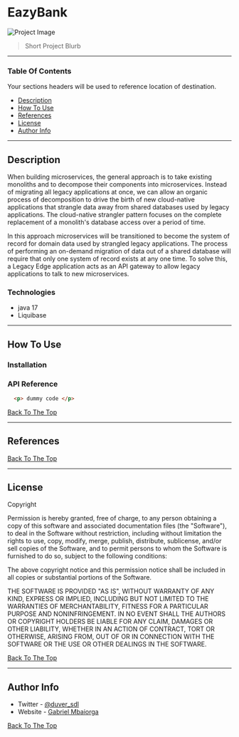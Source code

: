 # EazyBank 
![Project Image](project-image-url)
> Short Project Blurb

---
### Table Of Contents
Your sections headers will be used to reference location of destination.

- [Description](#description)
- [How To Use](#how-to-use)
- [References](#references)
- [License](#license)
- [Author Info](#author-info)

---
## Description
When building microservices, the general approach is to take existing monoliths and to decompose their components into microservices.
Instead of migrating all legacy applications at once, we can allow an organic process of decomposition to drive the birth of new cloud-native applications that
strangle data away from shared databases used by legacy applications. The cloud-native strangler pattern focuses on the complete replacement of a monolith's 
database access over a period of time.

In this approach microservices will be transitioned to become the system of record for domain data used by strangled legacy applications.
The process of performing an on-demand migration of data out of a shared database will require that only one system of record exists at any one time.
To solve this, a Legacy Edge application acts as an API gateway to allow legacy applications to talk to new microservices.

### Technologies 
- java 17
- Liquibase 

---
## How To Use

### Installation

### API Reference 

```html
  <p> dummy code </p>
```
[Back To The Top](#project-name)

---

## References
[Back To The Top](#project-name)

---
## License

Copyright <YEAR> <COPYRIGHT HOLDER>

Permission is hereby granted, free of charge, to any person obtaining a copy of this software and associated documentation files (the "Software"),
to deal in the Software without restriction, including without limitation the rights to use, copy, modify, merge, publish, distribute, sublicense,
and/or sell copies of the Software, and to permit persons to whom the Software is furnished to do so, subject to the following conditions:

The above copyright notice and this permission notice shall be included in all copies or substantial portions of the Software.
  
THE SOFTWARE IS PROVIDED "AS IS", WITHOUT WARRANTY OF ANY KIND, EXPRESS OR IMPLIED, INCLUDING BUT NOT LIMITED TO THE WARRANTIES OF MERCHANTABILITY,
FITNESS FOR A PARTICULAR PURPOSE AND NONINFRINGEMENT. IN NO EVENT SHALL THE AUTHORS OR COPYRIGHT HOLDERS BE LIABLE FOR ANY CLAIM, DAMAGES OR OTHER
LIABILITY, WHETHER IN AN ACTION OF CONTRACT, TORT OR OTHERWISE, ARISING FROM, OUT OF OR IN CONNECTION WITH THE SOFTWARE OR THE USE OR OTHER DEALINGS
IN THE SOFTWARE.
  
  
[Back To The Top](#project-name)
  
---
## Author Info
  - Twitter - [@duver_sdl](https://twitter.com/duver_sdl)
  - Website - [Gabriel Mbaiorga](https://www.sdl.com)
  
[Back To The Top](#project-name)
  
